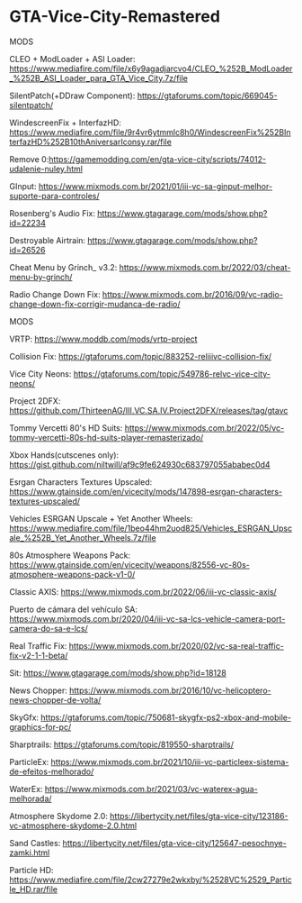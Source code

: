 # GTA-Vice-City-Remastered
MODS

CLEO + ModLoader + ASI Loader: https://www.mediafire.com/file/x6y9agadjarcvo4/CLEO_%252B_ModLoader_%252B_ASI_Loader_para_GTA_Vice_City.7z/file


SilentPatch(+DDraw Component): https://gtaforums.com/topic/669045-silentpatch/


WindescreenFix + InterfazHD: https://www.mediafire.com/file/9r4vr6ytmmlc8h0/WindescreenFix%252BInterfazHD%252B10thAniversarIconsy.rar/file


Remove 0:https://gamemodding.com/en/gta-vice-city/scripts/74012-udalenie-nuley.html


GInput: https://www.mixmods.com.br/2021/01/iii-vc-sa-ginput-melhor-suporte-para-controles/


Rosenberg's Audio Fix: https://www.gtagarage.com/mods/show.php?id=22234


Destroyable Airtrain: https://www.gtagarage.com/mods/show.php?id=26526


Cheat Menu by Grinch_ v3.2: https://www.mixmods.com.br/2022/03/cheat-menu-by-grinch/


Radio Change Down Fix: https://www.mixmods.com.br/2016/09/vc-radio-change-down-fix-corrigir-mudanca-de-radio/


MODS


VRTP: https://www.moddb.com/mods/vrtp-project


Collision Fix: https://gtaforums.com/topic/883252-reliiivc-collision-fix/


Vice City Neons: https://gtaforums.com/topic/549786-relvc-vice-city-neons/


Project 2DFX: https://github.com/ThirteenAG/III.VC.SA.IV.Project2DFX/releases/tag/gtavc


Tommy Vercetti 80's HD Suits: https://www.mixmods.com.br/2022/05/vc-tommy-vercetti-80s-hd-suits-player-remasterizado/


Xbox Hands(cutscenes only): https://gist.github.com/niltwill/af9c9fe624930c683797055ababec0d4


Esrgan Characters Textures Upscaled: https://www.gtainside.com/en/vicecity/mods/147898-esrgan-characters-textures-upscaled/


Vehicles ESRGAN Upscale + Yet Another Wheels: https://www.mediafire.com/file/1beo44hm2uod825/Vehicles_ESRGAN_Upscale_%252B_Yet_Another_Wheels.7z/file


80s Atmosphere Weapons Pack: https://www.gtainside.com/en/vicecity/weapons/82556-vc-80s-atmosphere-weapons-pack-v1-0/


Classic AXIS: https://www.mixmods.com.br/2022/06/iii-vc-classic-axis/


Puerto de cámara del vehículo SA: https://www.mixmods.com.br/2020/04/iii-vc-sa-lcs-vehicle-camera-port-camera-do-sa-e-lcs/


Real Traffic Fix: https://www.mixmods.com.br/2020/02/vc-sa-real-traffic-fix-v2-1-1-beta/


Sit: https://www.gtagarage.com/mods/show.php?id=18128


News Chopper: https://www.mixmods.com.br/2016/10/vc-helicoptero-news-chopper-de-volta/


SkyGfx: https://gtaforums.com/topic/750681-skygfx-ps2-xbox-and-mobile-graphics-for-pc/


Sharptrails: https://gtaforums.com/topic/819550-sharptrails/


ParticleEx: https://www.mixmods.com.br/2021/10/iii-vc-particleex-sistema-de-efeitos-melhorado/


WaterEx: https://www.mixmods.com.br/2021/03/vc-waterex-agua-melhorada/


Atmosphere Skydome 2.0: https://libertycity.net/files/gta-vice-city/123186-vc-atmosphere-skydome-2.0.html


Sand Castles: https://libertycity.net/files/gta-vice-city/125647-pesochnye-zamki.html


Particle HD: https://www.mediafire.com/file/2cw27279e2wkxby/%2528VC%2529_Particle_HD.rar/file

